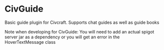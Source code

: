 # CivGuide
Basic guide plugin for Civcraft. Supports chat guides as well as guide books

Note when developing for CivGuide: You will need to add an actual spigot server jar as a dependency or you will get an error in the HoverTextMessage class